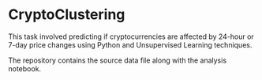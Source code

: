# CryptoClustering

This task involved predicting if cryptocurrencies are affected by 24-hour or 7-day price changes using Python and Unsupervised Learning techniques. 

The repository contains the source data file along with the analysis notebook. 

